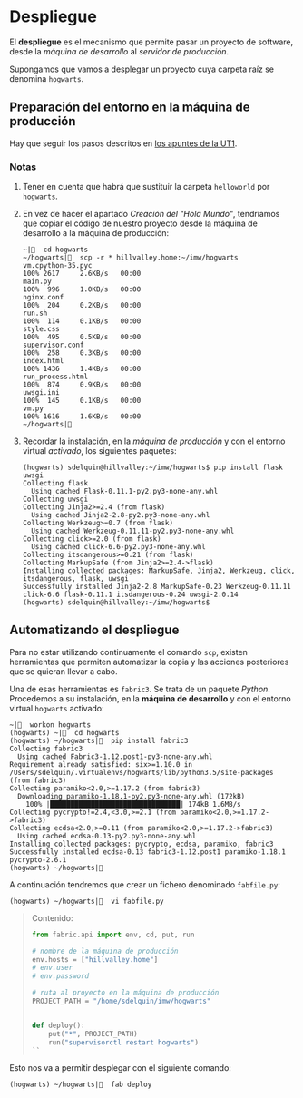 # Despliegue

El **despliegue** es el mecanismo que permite pasar un proyecto de software, desde la *máquina de desarrollo* al *servidor de producción*.

Supongamos que vamos a desplegar un proyecto cuya carpeta raíz se denomina `hogwarts`.

## Preparación del entorno en la máquina de producción

Hay que seguir los pasos descritos en [los apuntes de la UT1](http://imw.claseando.es/UT1/pythonconf/).

### Notas

1. Tener en cuenta que habrá que sustituir la carpeta `helloworld` por `hogwarts`.
2. En vez de hacer el apartado *Creación del "Hola Mundo"*, tendríamos que copiar el código de nuestro proyecto desde la máquina de desarrollo a la máquina de producción:

    ```console
    ~|🍺  cd hogwarts
    ~/hogwarts|🍺  scp -r * hillvalley.home:~/imw/hogwarts
    vm.cpython-35.pyc                                                          100% 2617     2.6KB/s   00:00
    main.py                                                                    100%  996     1.0KB/s   00:00
    nginx.conf                                                                 100%  204     0.2KB/s   00:00
    run.sh                                                                     100%  114     0.1KB/s   00:00
    style.css                                                                  100%  495     0.5KB/s   00:00
    supervisor.conf                                                            100%  258     0.3KB/s   00:00
    index.html                                                                 100% 1436     1.4KB/s   00:00
    run_process.html                                                           100%  874     0.9KB/s   00:00
    uwsgi.ini                                                                  100%  145     0.1KB/s   00:00
    vm.py                                                                      100% 1616     1.6KB/s   00:00
    ~/hogwarts|🍺
    ```
3. Recordar la instalación, en la *máquina de producción* y con el entorno virtual *activado*, los siguientes paquetes:

    ```console
    (hogwarts) sdelquin@hillvalley:~/imw/hogwarts$ pip install flask uwsgi
    Collecting flask
      Using cached Flask-0.11.1-py2.py3-none-any.whl
    Collecting uwsgi
    Collecting Jinja2>=2.4 (from flask)
      Using cached Jinja2-2.8-py2.py3-none-any.whl
    Collecting Werkzeug>=0.7 (from flask)
      Using cached Werkzeug-0.11.11-py2.py3-none-any.whl
    Collecting click>=2.0 (from flask)
      Using cached click-6.6-py2.py3-none-any.whl
    Collecting itsdangerous>=0.21 (from flask)
    Collecting MarkupSafe (from Jinja2>=2.4->flask)
    Installing collected packages: MarkupSafe, Jinja2, Werkzeug, click, itsdangerous, flask, uwsgi
    Successfully installed Jinja2-2.8 MarkupSafe-0.23 Werkzeug-0.11.11 click-6.6 flask-0.11.1 itsdangerous-0.24 uwsgi-2.0.14
    (hogwarts) sdelquin@hillvalley:~/imw/hogwarts$
    ```

## Automatizando el despliegue

Para no estar utilizando continuamente el comando `scp`, existen herramientas que permiten automatizar la copia y las acciones posteriores que se quieran llevar a cabo.

Una de esas herramientas es `fabric3`. Se trata de un paquete *Python*. Procedemos a su instalación, en la **máquina de desarrollo** y con el entorno virtual `hogwarts` activado:

```console
~|🍺  workon hogwarts
(hogwarts) ~|🍺  cd hogwarts
(hogwarts) ~/hogwarts|🍺  pip install fabric3
Collecting fabric3
  Using cached Fabric3-1.12.post1-py3-none-any.whl
Requirement already satisfied: six>=1.10.0 in /Users/sdelquin/.virtualenvs/hogwarts/lib/python3.5/site-packages (from fabric3)
Collecting paramiko<2.0,>=1.17.2 (from fabric3)
  Downloading paramiko-1.18.1-py2.py3-none-any.whl (172kB)
    100% |████████████████████████████████| 174kB 1.6MB/s
Collecting pycrypto!=2.4,<3.0,>=2.1 (from paramiko<2.0,>=1.17.2->fabric3)
Collecting ecdsa<2.0,>=0.11 (from paramiko<2.0,>=1.17.2->fabric3)
  Using cached ecdsa-0.13-py2.py3-none-any.whl
Installing collected packages: pycrypto, ecdsa, paramiko, fabric3
Successfully installed ecdsa-0.13 fabric3-1.12.post1 paramiko-1.18.1 pycrypto-2.6.1
(hogwarts) ~/hogwarts|🍺
```

A continuación tendremos que crear un fichero denominado `fabfile.py`:

```console
(hogwarts) ~/hogwarts|🍺  vi fabfile.py
```

> Contenido:
> ```python
> from fabric.api import env, cd, put, run
> 
> # nombre de la máquina de producción
> env.hosts = ["hillvalley.home"]
> # env.user
> # env.password
> 
> # ruta al proyecto en la máquina de producción
> PROJECT_PATH = "/home/sdelquin/imw/hogwarts"
> 
> 
> def deploy():
>     put("*", PROJECT_PATH)
>     run("supervisorctl restart hogwarts")
> ``

Esto nos va a permitir desplegar con el siguiente comando:

```console
(hogwarts) ~/hogwarts|🍺  fab deploy
```
